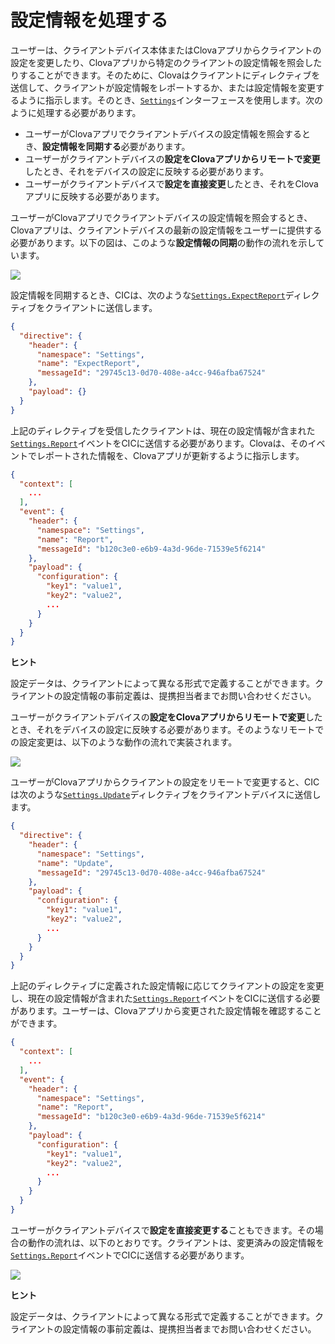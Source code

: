 # 設定情報を処理する

ユーザーは、クライアントデバイス本体またはClovaアプリからクライアントの設定を変更したり、Clovaアプリから特定のクライアントの設定情報を照会したりすることができます。そのために、Clovaはクライアントにディレクティブを送信して、クライアントが設定情報をレポートするか、または設定情報を変更するように指示します。そのとき、[`Settings`](/Develop/References/MessageInterfaces/Settings.md)インターフェースを使用します。次のように処理する必要があります。

* ユーザーがClovaアプリでクライアントデバイスの設定情報を照会するとき、**設定情報を同期する**必要があります。
* ユーザーがクライアントデバイスの**設定をClovaアプリからリモートで変更**したとき、それをデバイスの設定に反映する必要があります。
* ユーザーがクライアントデバイスで**設定を直接変更**したとき、それをClovaアプリに反映する必要があります。

ユーザーがClovaアプリでクライアントデバイスの設定情報を照会するとき、Clovaアプリは、クライアントデバイスの最新の設定情報をユーザーに提供する必要があります。以下の図は、このような**設定情報の同期**の動作の流れを示しています。

![](/Develop/Assets/Images/CIC_Settings_Synchronize_Settings_Info.svg)

設定情報を同期するとき、CICは、次のような[`Settings.ExpectReport`](/Develop/References/MessageInterfaces/Settings.md#ExpectReport)ディレクティブをクライアントに送信します。

```json
{
  "directive": {
    "header": {
      "namespace": "Settings",
      "name": "ExpectReport",
      "messageId": "29745c13-0d70-408e-a4cc-946afba67524"
    },
    "payload": {}
  }
}
```

上記のディレクティブを受信したクライアントは、現在の設定情報が含まれた[`Settings.Report`](/Develop/References/MessageInterfaces/Settings.md#Report)イベントをCICに送信する必要があります。Clovaは、そのイベントでレポートされた情報を、Clovaアプリが更新するように指示します。

```json
{
  "context": [
    ...
  ],
  "event": {
    "header": {
      "namespace": "Settings",
      "name": "Report",
      "messageId": "b120c3e0-e6b9-4a3d-96de-71539e5f6214"
    },
    "payload": {
      "configuration": {
        "key1": "value1",
        "key2": "value2",
        ...
      }
    }
  }
}
```

<div class="tip">
  <p><strong>ヒント</strong></p>
  <p>設定データは、クライアントによって異なる形式で定義することができます。クライアントの設定情報の事前定義は、提携担当者までお問い合わせください。</p>
</div>

ユーザーがクライアントデバイスの**設定をClovaアプリからリモートで変更**したとき、それをデバイスの設定に反映する必要があります。そのようなリモートでの設定変更は、以下のような動作の流れで実装されます。

![](/Develop/Assets/Images/CIC_Settings_Change_Settings_Via_Clova_App.svg)

ユーザーがClovaアプリからクライアントの設定をリモートで変更すると、CICは次のような[`Settings.Update`](/Develop/References/MessageInterfaces/Settings.md#Update)ディレクティブをクライアントデバイスに送信します。

```json
{
  "directive": {
    "header": {
      "namespace": "Settings",
      "name": "Update",
      "messageId": "29745c13-0d70-408e-a4cc-946afba67524"
    },
    "payload": {
      "configuration": {
        "key1": "value1",
        "key2": "value2",
        ...
      }
    }
  }
}
```

上記のディレクティブに定義された設定情報に応じてクライアントの設定を変更し、現在の設定情報が含まれた[`Settings.Report`](/Develop/References/MessageInterfaces/Settings.md#Report)イベントをCICに送信する必要があります。ユーザーは、Clovaアプリから変更された設定情報を確認することができます。

```json
{
  "context": [
    ...
  ],
  "event": {
    "header": {
      "namespace": "Settings",
      "name": "Report",
      "messageId": "b120c3e0-e6b9-4a3d-96de-71539e5f6214"
    },
    "payload": {
      "configuration": {
        "key1": "value1",
        "key2": "value2",
        ...
      }
    }
  }
}
```

ユーザーがクライアントデバイスで**設定を直接変更する**こともできます。その場合の動作の流れは、以下のとおりです。クライアントは、変更済みの設定情報を[`Settings.Report`](/Develop/References/MessageInterfaces/Settings.md#Report)イベントでCICに送信する必要があります。

![](/Develop/Assets/Images/CIC_Settings_Change_Settings_On_Device.svg)

<div class="tip">
  <p><strong>ヒント</strong></p>
  <p>設定データは、クライアントによって異なる形式で定義することができます。クライアントの設定情報の事前定義は、提携担当者までお問い合わせください。</p>
</div>
